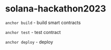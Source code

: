 # solana-hackathon2023

`anchor build` - build smart contracts

`anchor test` - test contract

`anchor deploy` -  deploy
